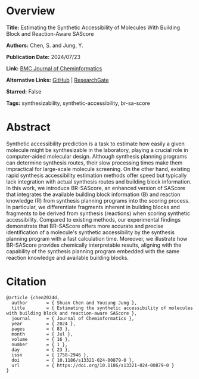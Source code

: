 # Overview
**Title:**
Estimating the Synthetic Accessibility of Molecules With Building Block and Reaction-Aware SAScore

**Authors:**
Chen, S. and Jung, Y.

**Publication Date:**
2024/07/23

**Link:**
[BMC Journal of Cheminformatics](https://jcheminf.biomedcentral.com/articles/10.1186/s13321-024-00879-0)

**Alternative Links:**
[GitHub](https://github.com/snu-micc/BR-SAScore) |
[ResearchGate](https://www.researchgate.net/publication/382491574_Estimating_the_synthetic_accessibility_of_molecules_with_building_block_and_reaction-aware_SAScore)

**Starred:**
False

**Tags:**
synthesizability, synthetic-accessibility, br-sa-score


# Abstract
Synthetic accessibility prediction is a task to estimate how easily a given molecule might be synthesizable in the laboratory, playing a crucial role in computer-aided molecular design.
Although synthesis planning programs can determine synthesis routes, their slow processing times make them impractical for large-scale molecule screening.
On the other hand, existing rapid synthesis accessibility estimation methods offer speed but typically lack integration with actual synthesis routes and building block information.
In this work, we introduce BR-SAScore, an enhanced version of SAScore that integrates the available building block information (B) and reaction knowledge (R) from synthesis planning programs into the scoring process.
In particular, we differentiate fragments inherent in building blocks and fragments to be derived from synthesis (reactions) when scoring synthetic accessibility.
Compared to existing methods, our experimental findings demonstrate that BR-SAScore offers more accurate and precise identification of a molecule's synthetic accessibility by the synthesis planning program with a fast calculation time.
Moreover, we illustrate how BR-SAScore provides chemically interpretable results, aligning with the capability of the synthesis planning program embedded with the same reaction knowledge and available building blocks.


# Citation
```
@article {chen2024d,
  author       = { Shuan Chen and Yousung Jung },
  title        = { Estimating the synthetic accessibility of molecules with building block and reaction-aware SAScore },
  journal      = { Journal of Cheminformatics },
  year         = { 2024 },
  pages        = { 83 },
  month        = { Jul },
  volume       = { 16 },
  number       = { 1 },
  day          = { 23 },
  issn         = { 1758-2946 },
  doi          = { 10.1186/s13321-024-00879-0 },
  url          = { https://doi.org/10.1186/s13321-024-00879-0 }
}
```

